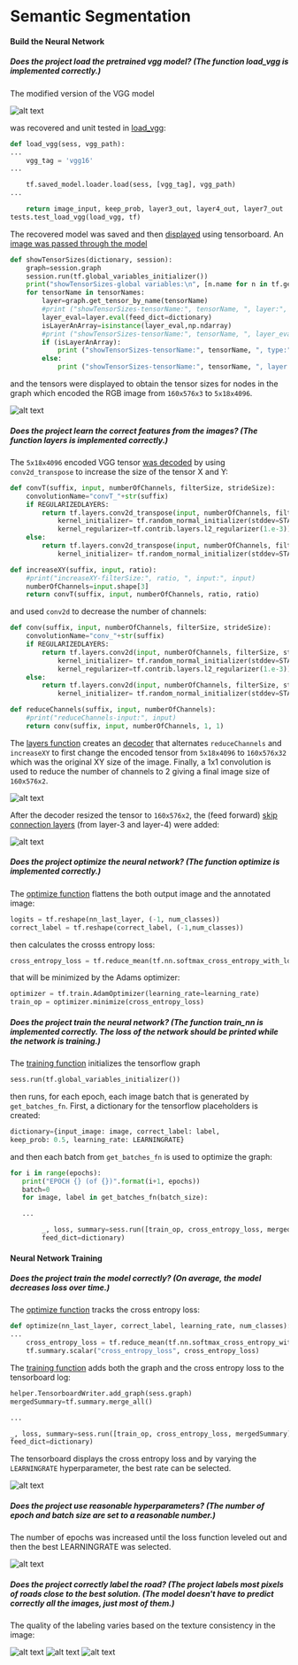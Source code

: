 # Semantic Segmentation

#### Build the Neural Network

##### Does the project load the pretrained vgg model? (The function load_vgg is implemented correctly.)

The modified version of the VGG model

![alt text](./images/VGG.png)

was recovered and unit tested in [load_vgg](https://github.com/autohandle/CarND-Semantic-Segmentation/blob/d636e902549a60b1a71e96a571ec4ef95a849ed8/main.py#L24-L54):

``` python
def load_vgg(sess, vgg_path):
...
    vgg_tag = 'vgg16'
...

    tf.saved_model.loader.load(sess, [vgg_tag], vgg_path)
...

    return image_input, keep_prob, layer3_out, layer4_out, layer7_out
tests.test_load_vgg(load_vgg, tf)
```

The recovered model was saved and then [displayed](images/OriginalTensorFlow.png) using tensorboard. An [image was passed through the model](https://github.com/autohandle/CarND-Semantic-Segmentation/blob/d2ac6f72f1d499f548dc4c9c9be522228009bd58/helper.py#L162-L176)

``` python
def showTensorSizes(dictionary, session):
    graph=session.graph
    session.run(tf.global_variables_initializer())
    print("showTensorSizes-global variables:\n", [n.name for n in tf.get_default_graph().as_graph_def().node])
    for tensorName in tensorNames:
        layer=graph.get_tensor_by_name(tensorName)
        #print ("showTensorSizes-tensorName:", tensorName, ", layer:", layer)
        layer_eval=layer.eval(feed_dict=dictionary)
        isLayerAnArray=isinstance(layer_eval,np.ndarray)
        #print ("showTensorSizes-tensorName:", tensorName, ", layer_eval.type:", type(layer_eval), ", isLayerAnArray? ", isLayerAnArray)
        if (isLayerAnArray):
            print ("showTensorSizes-tensorName:", tensorName, ", type:",type(layer_eval), ", shape:", layer_eval.shape)
        else:
            print ("showTensorSizes-tensorName:", tensorName, ", layer:", layer, ", layer_eval:", layer_eval)
```

and the tensors were displayed to obtain the tensor sizes for nodes in the graph which encoded the RGB image from `160x576x3` to `5x18x4096`.

![alt text](images/AbbreviatedOriginalTensorFlow.png "encoder")

##### Does the project learn the correct features from the images? (The function layers is implemented correctly.)

The `5x18x4096` encoded VGG tensor [was decoded](https://github.com/autohandle/CarND-Semantic-Segmentation/blob/d2ac6f72f1d499f548dc4c9c9be522228009bd58/main.py#L74-L102) by using `conv2d_transpose` to increase the size of the tensor X and Y:

```python
def convT(suffix, input, numberOfChannels, filterSize, strideSize):
    convolutionName="convT_"+str(suffix)
    if REGULARIZEDLAYERS:
        return tf.layers.conv2d_transpose(input, numberOfChannels, filterSize, strideSize, padding="same",
            kernel_initializer= tf.random_normal_initializer(stddev=STANDARDDEVIATION), name=convolutionName,
            kernel_regularizer=tf.contrib.layers.l2_regularizer(1.e-3))
    else:
        return tf.layers.conv2d_transpose(input, numberOfChannels, filterSize, strideSize, padding="same",
            kernel_initializer= tf.random_normal_initializer(stddev=STANDARDDEVIATION), name=convolutionName)

def increaseXY(suffix, input, ratio):
    #print("increaseXY-filterSize:", ratio, ", input:", input)
    numberOfChannels=input.shape[3]
    return convT(suffix, input, numberOfChannels, ratio, ratio)
```

and used `conv2d` to decrease the number of channels:

``` python
def conv(suffix, input, numberOfChannels, filterSize, strideSize):
    convolutionName="conv_"+str(suffix)
    if REGULARIZEDLAYERS:
        return tf.layers.conv2d(input, numberOfChannels, filterSize, strideSize, padding="same",
            kernel_initializer= tf.random_normal_initializer(stddev=STANDARDDEVIATION), name=convolutionName,
            kernel_regularizer=tf.contrib.layers.l2_regularizer(1.e-3))
    else:
        return tf.layers.conv2d(input, numberOfChannels, filterSize, strideSize, padding="same",
            kernel_initializer= tf.random_normal_initializer(stddev=STANDARDDEVIATION), name=convolutionName)

def reduceChannels(suffix, input, numberOfChannels):
    #print("reduceChannels-input:", input)
    return conv(suffix, input, numberOfChannels, 1, 1)
```

The [layers function](https://github.com/autohandle/CarND-Semantic-Segmentation/blob/d2ac6f72f1d499f548dc4c9c9be522228009bd58/main.py#L121-L162) creates an [decoder](images/DecoderNoAdd.png) that alternates `reduceChannels` and `increaseXY` to first change the encoded tensor from `5x18x4096` to `160x576x32` which was the original XY size of the image. Finally, a 1x1 convolution is used to reduce the number of channels to 2 giving a final image size of `160x576x2`.

![alt text](images/AbbreviatedDecoderNoAddSmaller.png "decoder")

After the decoder resized the tensor to `160x576x2`, the (feed forward) [skip connection layers](./images/Decoder.png) (from layer-3 and layer-4) were added:

![alt text](images/AbbreviatedDecoder.png "decoder")

##### Does the project optimize the neural network? (The function optimize is implemented correctly.)

The [optimize function](https://github.com/autohandle/CarND-Semantic-Segmentation/blob/d2ac6f72f1d499f548dc4c9c9be522228009bd58/main.py#L181-L205) flattens the both output image and the annotated image:

``` python
logits = tf.reshape(nn_last_layer, (-1, num_classes))
correct_label = tf.reshape(correct_label, (-1,num_classes))
```

then calculates the crosss entropy loss:

``` python
cross_entropy_loss = tf.reduce_mean(tf.nn.softmax_cross_entropy_with_logits(logits= logits, labels= correct_label))
```

that will be minimized by the Adams optimizer:

``` python
optimizer = tf.train.AdamOptimizer(learning_rate=learning_rate)
train_op = optimizer.minimize(cross_entropy_loss)
```

##### Does the project train the neural network? (The function train_nn is implemented correctly. The loss of the network should be printed while the network is training.)

The [training function](https://github.com/autohandle/CarND-Semantic-Segmentation/blob/d2ac6f72f1d499f548dc4c9c9be522228009bd58/main.py#L207-L274) initializes the tensorflow graph

``` python
sess.run(tf.global_variables_initializer())
```

then runs,  for each epoch, each image batch that is generated by `get_batches_fn`. First, a dictionary for the tensorflow placeholders is created:

``` python
dictionary={input_image: image, correct_label: label,
keep_prob: 0.5, learning_rate: LEARNINGRATE}
```

and then each batch from `get_batches_fn` is used to optimize the graph:

``` python
for i in range(epochs):
   print("EPOCH {} (of {})".format(i+1, epochs))
   batch=0
   for image, label in get_batches_fn(batch_size):

   ...

        _, loss, summary=sess.run([train_op, cross_entropy_loss, mergedSummary], 
        feed_dict=dictionary)
```
#### Neural Network Training

##### Does the project train the model correctly? (On average, the model decreases loss over time.)

The [optimize function](https://github.com/autohandle/CarND-Semantic-Segmentation/blob/d2ac6f72f1d499f548dc4c9c9be522228009bd58/main.py#L181-L205) tracks the cross entropy loss:

``` python
def optimize(nn_last_layer, correct_label, learning_rate, num_classes):
...
    cross_entropy_loss = tf.reduce_mean(tf.nn.softmax_cross_entropy_with_logits(logits= logits, labels= correct_label))
    tf.summary.scalar("cross_entropy_loss", cross_entropy_loss)
```

The [training function](https://github.com/autohandle/CarND-Semantic-Segmentation/blob/d2ac6f72f1d499f548dc4c9c9be522228009bd58/main.py#L207-L274) adds both the  graph and the cross entropy loss to the tensorboard log:

``` python
helper.TensorboardWriter.add_graph(sess.graph)
mergedSummary=tf.summary.merge_all()

...

_, loss, summary=sess.run([train_op, cross_entropy_loss, mergedSummary], 
feed_dict=dictionary)
```

The tensorboard displays the cross entropy loss and by varying the `LEARNINGRATE` hyperparameter, the best rate can be selected.

![alt text](images/CrossEntropyLoss.png "cross entropy loss")

##### Does the project use reasonable hyperparameters? (The number of epoch and batch size are set to a reasonable number.)

The number of epochs was increased until the loss function leveled out and then the best LEARNINGRATE was selected.

![alt text](images/FinalCrossEntropyLossValues.png "cross entropy loss")

##### Does the project correctly label the road? (The project labels most pixels of roads close to the best solution. (The model doesn't have to predict correctly all the images, just most of them.)

The quality of the labeling varies based on the texture consistency in the image:

![alt text](images/1519788518.949676/umm_000008.png "umm_000008.png")
![alt text](images/1519788518.949676/uu_000008.png "uu_000008.png")
![alt text](images/1519788518.949676/um_000008.png "um_000008.png")

